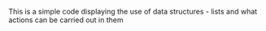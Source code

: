 This is a simple code displaying the use of data structures - lists and what actions can be carried out in them
